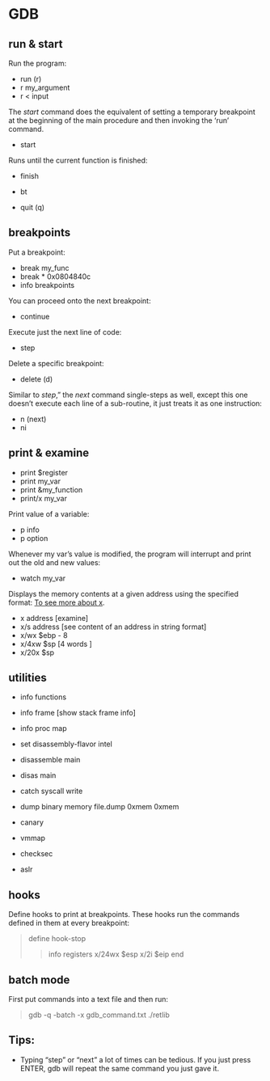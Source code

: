 # GDB

## run & start

Run the program:
- run (r)
- r my_argument
- r < input

The *start* command does the equivalent of setting a temporary breakpoint at the beginning of the main procedure and then invoking the ‘run’ command. 
- start

Runs until the current function is finished:
- finish

- bt

- quit (q)

## breakpoints

Put a breakpoint:
- break my_func
- break * 0x0804840c
- info breakpoints

You can proceed onto the next breakpoint:
- continue

Execute just the next line of code:
- step

Delete a specific breakpoint:
- delete (d)

Similar to *step*,” the *next* command single-steps as well, except this one doesn’t execute each line of a sub-routine, it just treats it as one instruction:
- n (next)
- ni

## print & examine

- print $register
- print my_var
- print &my_function
- print/x my_var

Print value of a variable:
- p info
- p option

Whenever my var’s value is modified, the program will interrupt and print out the old and new values:
- watch my_var

Displays the memory contents at a given address using the specified format:
[To see more about x](https://visualgdb.com/gdbreference/commands/x).
- x address [examine]
- x/s address [see content of an address in string format]
- x/wx $ebp - 8
- x/4xw $sp [4 words ]
- x/20x $sp

## utilities

- info functions
- info frame [show stack frame info]
- info proc map

- set disassembly-flavor intel
- disassemble main
- disas main

- catch syscall write

- dump binary memory file.dump 0xmem 0xmem

- canary

- vmmap

- checksec

- aslr

## hooks

Define hooks to print at breakpoints. These hooks run the commands defined in them at every breakpoint:
> define hook-stop 
> > info registers
> > x/24wx $esp
> > x/2i $eip
> > end 

## batch mode

First put commands into a text file and then run:
> gdb -q -batch -x gdb_command.txt ./retlib

## Tips:

- Typing “step” or “next” a lot of times can be tedious. If you just press ENTER, gdb will repeat the same command you just gave it.
